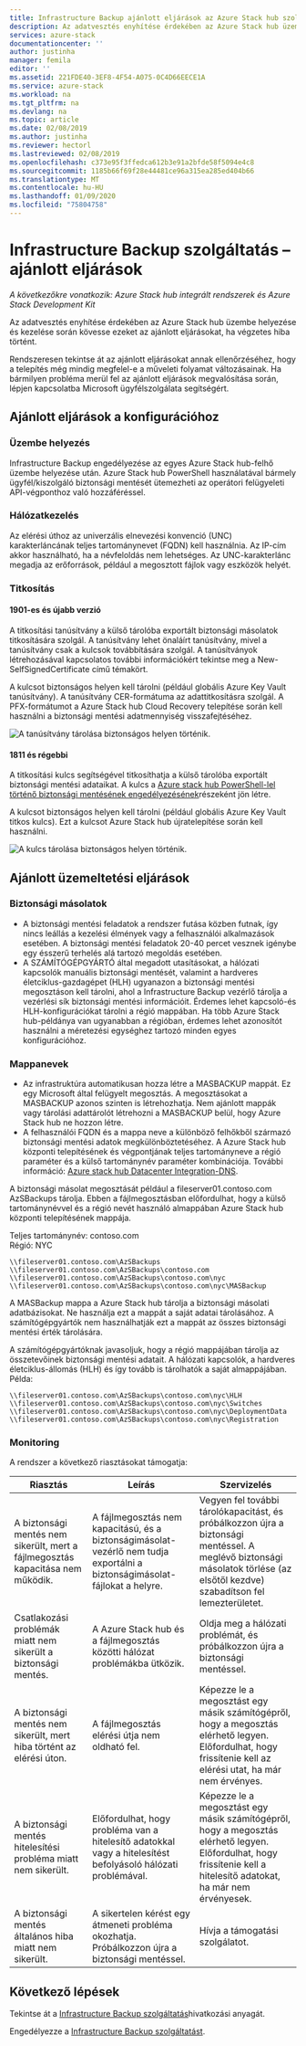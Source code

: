 ```yaml
---
title: Infrastructure Backup ajánlott eljárások az Azure Stack hub szolgáltatáshoz | Microsoft Docs
description: Az adatvesztés enyhítése érdekében az Azure Stack hub üzembe helyezése és kezelése során kövesse ezeket az ajánlott eljárásokat, ha végzetes hiba történt.
services: azure-stack
documentationcenter: ''
author: justinha
manager: femila
editor: ''
ms.assetid: 221FDE40-3EF8-4F54-A075-0C4D66EECE1A
ms.service: azure-stack
ms.workload: na
ms.tgt_pltfrm: na
ms.devlang: na
ms.topic: article
ms.date: 02/08/2019
ms.author: justinha
ms.reviewer: hectorl
ms.lastreviewed: 02/08/2019
ms.openlocfilehash: c373e95f3ffedca612b3e91a2bfde58f5094e4c8
ms.sourcegitcommit: 1185b66f69f28e44481ce96a315ea285ed404b66
ms.translationtype: MT
ms.contentlocale: hu-HU
ms.lasthandoff: 01/09/2020
ms.locfileid: "75804758"
---
```

# <a name="infrastructure-backup-service-best-practices"></a>Infrastructure Backup szolgáltatás – ajánlott eljárások

*A következőkre vonatkozik: Azure Stack hub integrált rendszerek és Azure Stack Development Kit*

Az adatvesztés enyhítése érdekében az Azure Stack hub üzembe helyezése és kezelése során kövesse ezeket az ajánlott eljárásokat, ha végzetes hiba történt.

Rendszeresen tekintse át az ajánlott eljárásokat annak ellenőrzéséhez, hogy a telepítés még mindig megfelel-e a műveleti folyamat változásainak. Ha bármilyen probléma merül fel az ajánlott eljárások megvalósítása során, lépjen kapcsolatba Microsoft ügyfélszolgálata segítségért.

## <a name="configuration-best-practices"></a>Ajánlott eljárások a konfigurációhoz

### <a name="deployment"></a>Üzembe helyezés

Infrastructure Backup engedélyezése az egyes Azure Stack hub-felhő üzembe helyezése után. Azure Stack hub PowerShell használatával bármely ügyfél/kiszolgáló biztonsági mentését ütemezheti az operátori felügyeleti API-végponthoz való hozzáféréssel.

### <a name="networking"></a>Hálózatkezelés

Az elérési úthoz az univerzális elnevezési konvenció (UNC) karakterláncának teljes tartománynevet (FQDN) kell használnia. Az IP-cím akkor használható, ha a névfeloldás nem lehetséges. Az UNC-karakterlánc megadja az erőforrások, például a megosztott fájlok vagy eszközök helyét.

### <a name="encryption"></a>Titkosítás

#### <a name="version-1901-and-newer"></a>1901-es és újabb verzió

A titkosítási tanúsítvány a külső tárolóba exportált biztonsági másolatok titkosítására szolgál. A tanúsítvány lehet önaláírt tanúsítvány, mivel a tanúsítvány csak a kulcsok továbbítására szolgál. A tanúsítványok létrehozásával kapcsolatos további információkért tekintse meg a New-SelfSignedCertificate című témakört.
  
A kulcsot biztonságos helyen kell tárolni (például globális Azure Key Vault tanúsítvány). A tanúsítvány CER-formátuma az adattitkosításra szolgál. A PFX-formátumot a Azure Stack hub Cloud Recovery telepítése során kell használni a biztonsági mentési adatmennyiség visszafejtéséhez.

![A tanúsítvány tárolása biztonságos helyen történik.](media/azure-stack-backup/azure-stack-backup-encryption-store-cert.png)

#### <a name="1811-and-older"></a>1811 és régebbi

A titkosítási kulcs segítségével titkosíthatja a külső tárolóba exportált biztonsági mentési adataikat. A kulcs a [Azure stack hub PowerShell-lel történő biztonsági mentésének engedélyezésének](azure-stack-backup-enable-backup-powershell.md)részeként jön létre.

A kulcsot biztonságos helyen kell tárolni (például globális Azure Key Vault titkos kulcs). Ezt a kulcsot Azure Stack hub újratelepítése során kell használni.

![A kulcs tárolása biztonságos helyen történik.](media/azure-stack-backup/azure-stack-backup-encryption2.png)

## <a name="operational-best-practices"></a>Ajánlott üzemeltetési eljárások

### <a name="backups"></a>Biztonsági másolatok

 - A biztonsági mentési feladatok a rendszer futása közben futnak, így nincs leállás a kezelési élmények vagy a felhasználói alkalmazások esetében. A biztonsági mentési feladatok 20-40 percet vesznek igénybe egy ésszerű terhelés alá tartozó megoldás esetében.
 - A SZÁMÍTÓGÉPGYÁRTÓ által megadott utasításokat, a hálózati kapcsolók manuális biztonsági mentését, valamint a hardveres életciklus-gazdagépet (HLH) ugyanazon a biztonsági mentési megosztáson kell tárolni, ahol a Infrastructure Backup vezérlő tárolja a vezérlési sík biztonsági mentési információit. Érdemes lehet kapcsoló-és HLH-konfigurációkat tárolni a régió mappában. Ha több Azure Stack hub-példánya van ugyanabban a régióban, érdemes lehet azonosítót használni a méretezési egységhez tartozó minden egyes konfigurációhoz.

### <a name="folder-names"></a>Mappanevek

 - Az infrastruktúra automatikusan hozza létre a MASBACKUP mappát. Ez egy Microsoft által felügyelt megosztás. A megosztásokat a MASBACKUP azonos szinten is létrehozhatja. Nem ajánlott mappák vagy tárolási adattárolót létrehozni a MASBACKUP belül, hogy Azure Stack hub ne hozzon létre.
 -  A felhasználói FQDN és a mappa neve a különböző felhőkből származó biztonsági mentési adatok megkülönböztetéséhez. A Azure Stack hub központi telepítésének és végpontjának teljes tartományneve a régió paraméter és a külső tartománynév paraméter kombinációja. További információ: [Azure stack hub Datacenter Integration-DNS](azure-stack-integrate-dns.md).

A biztonsági másolat megosztását például a fileserver01.contoso.com AzSBackups tárolja. Ebben a fájlmegosztásban előfordulhat, hogy a külső tartománynévvel és a régió nevét használó almappában Azure Stack hub központi telepítésének mappája.

Teljes tartománynév: contoso.com  
Régió: NYC


    \\fileserver01.contoso.com\AzSBackups
    \\fileserver01.contoso.com\AzSBackups\contoso.com
    \\fileserver01.contoso.com\AzSBackups\contoso.com\nyc
    \\fileserver01.contoso.com\AzSBackups\contoso.com\nyc\MASBackup

A MASBackup mappa a Azure Stack hub tárolja a biztonsági másolati adatbázisokat. Ne használja ezt a mappát a saját adatai tárolásához. A számítógépgyártók nem használhatják ezt a mappát az összes biztonsági mentési érték tárolására.

A számítógépgyártóknak javasoljuk, hogy a régió mappájában tárolja az összetevőinek biztonsági mentési adatait. A hálózati kapcsolók, a hardveres életciklus-állomás (HLH) és így tovább is tárolhatók a saját almappájában. Példa:

    \\fileserver01.contoso.com\AzSBackups\contoso.com\nyc\HLH
    \\fileserver01.contoso.com\AzSBackups\contoso.com\nyc\Switches
    \\fileserver01.contoso.com\AzSBackups\contoso.com\nyc\DeploymentData
    \\fileserver01.contoso.com\AzSBackups\contoso.com\nyc\Registration

### <a name="monitoring"></a>Monitoring

A rendszer a következő riasztásokat támogatja:

| Riasztás                                                   | Leírás                                                                                     | Szervizelés                                                                                                                                |
|---------------------------------------------------------|-------------------------------------------------------------------------------------------------|--------------------------------------------------------------------------------------------------------------------------------------------|
| A biztonsági mentés nem sikerült, mert a fájlmegosztás kapacitása nem működik. | A fájlmegosztás nem kapacitású, és a biztonságimásolat-vezérlő nem tudja exportálni a biztonságimásolat-fájlokat a helyre. | Vegyen fel további tárolókapacitást, és próbálkozzon újra a biztonsági mentéssel. A meglévő biztonsági másolatok törlése (az elsőtől kezdve) szabadítson fel lemezterületet.                    |
| Csatlakozási problémák miatt nem sikerült a biztonsági mentés.             | A Azure Stack hub és a fájlmegosztás közötti hálózat problémákba ütközik.                          | Oldja meg a hálózati problémát, és próbálkozzon újra a biztonsági mentéssel.                                                                                            |
| A biztonsági mentés nem sikerült, mert hiba történt az elérési úton.                | A fájlmegosztás elérési útja nem oldható fel.                                                          | Képezze le a megosztást egy másik számítógépről, hogy a megosztás elérhető legyen. Előfordulhat, hogy frissítenie kell az elérési utat, ha már nem érvényes.       |
| A biztonsági mentés hitelesítési probléma miatt nem sikerült.               | Előfordulhat, hogy probléma van a hitelesítő adatokkal vagy a hitelesítést befolyásoló hálózati problémával.    | Képezze le a megosztást egy másik számítógépről, hogy a megosztás elérhető legyen. Előfordulhat, hogy frissítenie kell a hitelesítő adatokat, ha már nem érvényesek. |
| A biztonsági mentés általános hiba miatt nem sikerült.                    | A sikertelen kérést egy átmeneti probléma okozhatja. Próbálkozzon újra a biztonsági mentéssel.                    | Hívja a támogatási szolgálatot.                                                                                                                               |

## <a name="next-steps"></a>Következő lépések

Tekintse át a [Infrastructure Backup szolgáltatás](azure-stack-backup-reference.md)hivatkozási anyagát.

Engedélyezze a [Infrastructure Backup szolgáltatást](azure-stack-backup-enable-backup-console.md).
